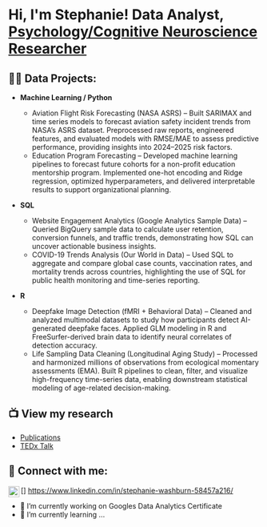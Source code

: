 # Hi, I'm Stephanie! Data Analyst, [Psychology/Cognitive Neuroscience Researcher](https://www.linkedin.com/in/stephanie-washburn-58457a216/)

<h2>👨‍💻 Data Projects:</h2>

- <b>Machine Learning / Python</b>
  - Aviation Flight Risk Forecasting (NASA ASRS) – Built SARIMAX and time series models to forecast aviation safety incident trends from NASA’s ASRS dataset. Preprocessed raw reports, engineered features, and evaluated models with RMSE/MAE to assess predictive performance, providing insights into 2024–2025 risk factors.
  - Education Program Forecasting – Developed machine learning pipelines to forecast future cohorts for a non-profit education mentorship program. Implemented one-hot encoding and Ridge regression, optimized hyperparameters, and delivered interpretable results to support organizational planning.
  
- <b>SQL</b>
  - Website Engagement Analytics (Google Analytics Sample Data) – Queried BigQuery sample data to calculate user retention, conversion funnels, and traffic trends, demonstrating how SQL can uncover actionable business insights.
  - COVID-19 Trends Analysis (Our World in Data) – Used SQL to aggregate and compare global case counts, vaccination rates, and mortality trends across countries, highlighting the use of SQL for public health monitoring and time-series reporting.

- <b>R</b>
  - Deepfake Image Detection (fMRI + Behavioral Data) – Cleaned and analyzed multimodal datasets to study how participants detect AI-generated deepfake faces. Applied GLM modeling in R and FreeSurfer-derived brain data to identify neural correlates of detection accuracy.
  - Life Sampling Data Cleaning (Longitudinal Aging Study) – Processed and harmonized millions of observations from ecological momentary assessments (EMA). Built R pipelines to clean, filter, and visualize high-frequency time-series data, enabling downstream statistical modeling of age-related decision-making.



<h2>📺 View my research</h2>

- [Publications](https://scholar.google.com/citations?user=icC5nZEAAAAJ&hl=en)
- [TEDx Talk](https://youtu.be/X27Erg6p0-Q?si=2AyqQDcjss_GaIsU)

<h2> 🤳 Connect with me:</h2>

[<img align="left" alt="JoshMadakor | LinkedIn" width="22px" src="https://cdn.jsdelivr.net/npm/simple-icons@v3/icons/linkedin.svg" />]
https://www.linkedin.com/in/stephanie-washburn-58457a216/

[email]: swashburn1@ufl.edu

- 🔭 I’m currently working on Googles Data Analytics Certificate
- 🌱 I’m currently learning ...
